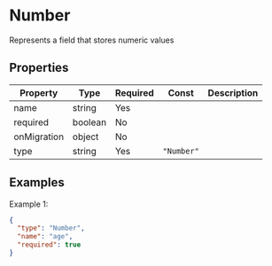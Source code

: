 # Number

Represents a field that stores numeric values

## Properties

| Property    | Type    | Required | Const      | Description |
| ----------- | ------- | -------- | ---------- | ----------- |
| name        | string  | Yes      |            |             |
| required    | boolean | No       |            |             |
| onMigration | object  | No       |            |             |
| type        | string  | Yes      | `"Number"` |             |

## Examples

Example 1:

```json
{
  "type": "Number",
  "name": "age",
  "required": true
}
```
